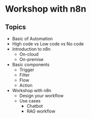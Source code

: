 # Workshop with n8n

## Topics
* Basic of Automation
* High code vs Low code vs No code
* Introduction to n8n
  * On-cloud
  * On-premise
* Basic components
  * Trigger
  * Filter
  * Flow
  * Action 
* Workshop with n8n
  * Design your workflow
  * Use cases
    * Chatbot
    * RAG workflow